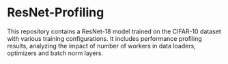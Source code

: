 # ResNet-Profiling
This repository contains a ResNet-18 model trained on the CIFAR-10 dataset with various training configurations. It includes performance profiling results, analyzing the impact of number of workers in data loaders, optimizers and batch norm layers.
